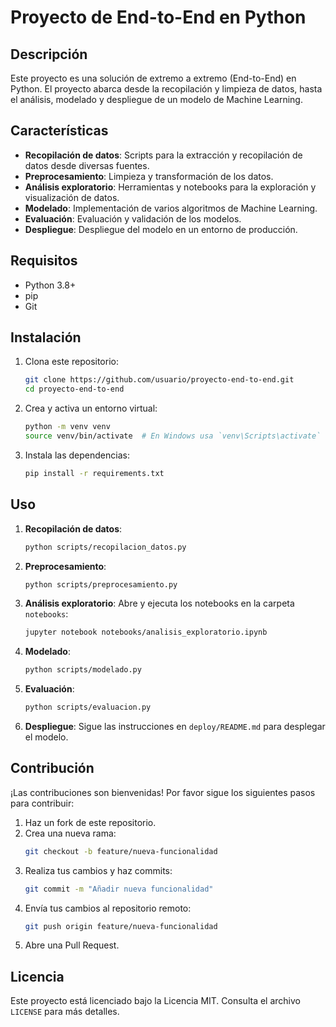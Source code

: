# Proyecto de End-to-End en Python

## Descripción

Este proyecto es una solución de extremo a extremo (End-to-End) en Python. El proyecto abarca desde la recopilación y limpieza de datos, hasta el análisis, modelado y despliegue de un modelo de Machine Learning.

## Características

- **Recopilación de datos**: Scripts para la extracción y recopilación de datos desde diversas fuentes.
- **Preprocesamiento**: Limpieza y transformación de los datos.
- **Análisis exploratorio**: Herramientas y notebooks para la exploración y visualización de datos.
- **Modelado**: Implementación de varios algoritmos de Machine Learning.
- **Evaluación**: Evaluación y validación de los modelos.
- **Despliegue**: Despliegue del modelo en un entorno de producción.

## Requisitos

- Python 3.8+
- pip
- Git

## Instalación

1. Clona este repositorio:
    ```bash
    git clone https://github.com/usuario/proyecto-end-to-end.git
    cd proyecto-end-to-end
    ```

2. Crea y activa un entorno virtual:
    ```bash
    python -m venv venv
    source venv/bin/activate  # En Windows usa `venv\Scripts\activate`
    ```

3. Instala las dependencias:
    ```bash
    pip install -r requirements.txt
    ```

## Uso

1. **Recopilación de datos**:
    ```bash
    python scripts/recopilacion_datos.py
    ```

2. **Preprocesamiento**:
    ```bash
    python scripts/preprocesamiento.py
    ```

3. **Análisis exploratorio**:
    Abre y ejecuta los notebooks en la carpeta `notebooks`:
    ```bash
    jupyter notebook notebooks/analisis_exploratorio.ipynb
    ```

4. **Modelado**:
    ```bash
    python scripts/modelado.py
    ```

5. **Evaluación**:
    ```bash
    python scripts/evaluacion.py
    ```

6. **Despliegue**:
    Sigue las instrucciones en `deploy/README.md` para desplegar el modelo.

## Contribución

¡Las contribuciones son bienvenidas! Por favor sigue los siguientes pasos para contribuir:

1. Haz un fork de este repositorio.
2. Crea una nueva rama:
    ```bash
    git checkout -b feature/nueva-funcionalidad
    ```
3. Realiza tus cambios y haz commits:
    ```bash
    git commit -m "Añadir nueva funcionalidad"
    ```
4. Envía tus cambios al repositorio remoto:
    ```bash
    git push origin feature/nueva-funcionalidad
    ```
5. Abre una Pull Request.

## Licencia

Este proyecto está licenciado bajo la Licencia MIT. Consulta el archivo `LICENSE` para más detalles.


